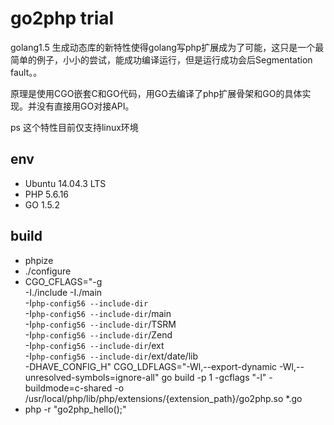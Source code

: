 # go2php trial

golang1.5 生成动态库的新特性使得golang写php扩展成为了可能，这只是一个最简单的例子，小小的尝试，能成功编译运行，但是运行成功会后Segmentation fault。。

原理是使用CGO嵌套C和GO代码，用GO去编译了php扩展骨架和GO的具体实现。并没有直接用GO对接API。

ps 这个特性目前仅支持linux环境

## env
* Ubuntu 14.04.3 LTS
* PHP 5.6.16 
* GO 1.5.2

## build
* phpize
* ./configure
* CGO_CFLAGS="-g \
-I./include -I./main \
-I`php-config56 --include-dir` \
-I`php-config56 --include-dir`/main \
-I`php-config56 --include-dir`/TSRM \
-I`php-config56 --include-dir`/Zend \
-I`php-config56 --include-dir`/ext \
-I`php-config56 --include-dir`/ext/date/lib \
-DHAVE_CONFIG_H" CGO_LDFLAGS="-Wl,--export-dynamic -Wl,--unresolved-symbols=ignore-all" go build -p 1 -gcflags "-l" -buildmode=c-shared -o /usr/local/php/lib/php/extensions/{extension_path}/go2php.so *.go
* php -r "go2php_hello();"



